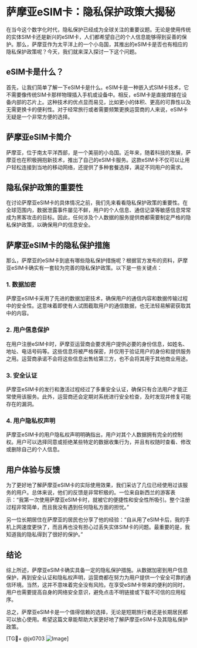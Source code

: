 # 萨摩亚eSIM卡：隐私保护政策大揭秘

在当今这个数字化时代，隐私保护已经成为全球关注的重要议题。无论是使用传统的实体SIM卡还是新兴的eSIM卡，人们都希望自己的个人信息能够得到妥善的保护。那么，萨摩亚作为太平洋上的一个小岛国，其推出的eSIM卡是否也有相应的隐私保护政策呢？今天，我们就来深入探讨一下这个问题。

## eSIM卡是什么？

首先，让我们简单了解一下eSIM卡是什么。eSIM卡是一种嵌入式SIM卡技术，它不需要像传统SIM卡那样物理插入手机或设备中。相反，eSIM卡是直接焊接在设备内部的芯片上。这种技术的优点显而易见，比如更小的体积、更高的可靠性以及无需更换卡的便利性。对于经常旅行或者需要频繁更换运营商的人来说，eSIM卡无疑是一个非常方便的选择。

## 萨摩亚eSIM卡简介

萨摩亚，位于南太平洋西部，是一个美丽的小岛国。近年来，随着科技的发展，萨摩亚也在积极拥抱新技术，推出了自己的eSIM卡服务。这款eSIM卡不仅可以让用户轻松连接到当地的移动网络，还提供了多种套餐选择，满足不同用户的需求。

## 隐私保护政策的重要性

在讨论萨摩亚eSIM卡的具体情况之前，我们先来看看隐私保护政策的重要性。在全球范围内，数据泄露事件屡见不鲜，用户的个人信息、通信记录等敏感信息常常成为黑客攻击的目标。因此，任何涉及个人数据的服务提供商都需要制定严格的隐私保护政策，以确保用户的信息安全。

## 萨摩亚eSIM卡的隐私保护措施

那么，萨摩亚的eSIM卡到底有哪些隐私保护措施呢？根据官方发布的资料，萨摩亚eSIM卡确实有一套较为完善的隐私保护政策。以下是一些关键点：

### 1. 数据加密
萨摩亚eSIM卡采用了先进的数据加密技术，确保用户的通信内容和数据传输过程中的安全性。这意味着即使有人试图截取用户的通信数据，也无法轻易解密获取其中的内容。

### 2. 用户信息保护
在用户注册eSIM卡时，萨摩亚运营商会要求用户提供必要的身份信息，如姓名、地址、电话号码等。这些信息将被严格保密，并仅用于验证用户的身份和提供服务之用。运营商承诺不会将这些信息出售给第三方，也不会将其用于其他商业用途。

### 3. 安全认证
萨摩亚eSIM卡的发行和激活过程经过了多重安全认证，确保只有合法用户才能正常使用该服务。此外，运营商还会定期对系统进行安全检查，及时发现并修复可能存在的漏洞。

### 4. 用户隐私权声明
萨摩亚eSIM卡的用户隐私权声明明确指出，用户对其个人数据拥有完全的控制权。用户可以选择同意或拒绝某些特定的数据收集行为，并且有权随时查看、修改或删除自己的个人信息。

## 用户体验与反馈

为了更好地了解萨摩亚eSIM卡的实际使用效果，我们采访了几位已经使用过该服务的用户。总体来说，他们的反馈是非常积极的。一位来自新西兰的游客表示：“我第一次使用萨摩亚eSIM卡时，就被它的便捷性和安全性所吸引。整个注册过程非常简单，而且我没有遇到任何隐私方面的担忧。”

另一位长期居住在萨摩亚的居民也分享了他的经验：“自从用了eSIM卡后，我的手机上网速度更快了，而且再也没有担心过丢失实体SIM卡的问题。最重要的是，我知道我的隐私得到了很好的保护。”

## 结论

综上所述，萨摩亚eSIM卡确实具备一定的隐私保护措施。从数据加密到用户信息保护，再到安全认证和隐私权声明，运营商都在努力为用户提供一个安全可靠的通信环境。当然，这并不意味着完全没有风险。在享受eSIM卡带来的便利的同时，用户也需要提高自身的网络安全意识，避免点击不明链接或下载不可信的应用程序。

总之，萨摩亚eSIM卡是一个值得信赖的选择，无论是短期旅行者还是长期居民都可以放心使用。希望这篇文章能帮助大家更好地了解萨摩亚eSIM卡及其隐私保护政策。

[TG💪+ @jx0703 ![Image](https://github.com/user-attachments/assets/dbca1d08-cadb-493c-b0ec-ad6f7a83f270)]